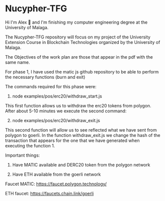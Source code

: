 
# Nucypher-TFG
Hi I'm Alex 👋 and I'm finishing my computer engineering degree at the University of Malaga.

The Nucypher-TFG repository will focus on my project of the University Extension Course in Blockchain Technologies organized by the University of Malaga.

The Objectives of the work plan are those that appear in the pdf with the same name. 

For phase 1, I have used the matic js github repository to be able to perform the necessary functions (burn and exit)

The commands required for this phase were:

1. node examples/pos/erc20/withdraw_start.js

This first function allows us to withdraw the erc20 tokens from polygon. After about 5-10 minutes we execute the second command:

2. node examples/pos/erc20/withdraw_exit.js

This second function will allow us to see reflected what we have sent from polygon to goerli. In the function withdraw_exit.js we change the hash of the transaction that appears for the one that we have generated when executing the function 1.

Important things:

1. Have MATIC available and DERC20 token from the polygon network

2. Have ETH available from the goerli network

Faucet MATIC: https://faucet.polygon.technology/

ETH faucet: https://faucets.chain.link/goerli


